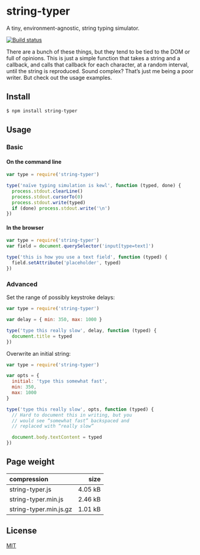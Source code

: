 # string-typer

A tiny, environment-agnostic, string typing simulator.

[![Build status](https://travis-ci.org/michaelrhodes/string-typer.svg?branch=master)](https://travis-ci.org/michaelrhodes/string-typer)

There are a bunch of these things, but they tend to be tied to the DOM or full of opinions. This is just a simple function that takes a string and a callback, and calls that callback for each character, at a random interval, until the string is reproduced. Sound complex? That’s just me being a poor writer. But check out the usage examples.

## Install

```sh
$ npm install string-typer
```

## Usage

### Basic

#### On the command line

```js
var type = require('string-typer')

type('naïve typing simulation is kewl', function (typed, done) {
  process.stdout.clearLine()
  process.stdout.cursorTo(0)
  process.stdout.write(typed)
  if (done) process.stdout.write('\n')
})
```

#### In the browser

```js
var type = require('string-typer')
var field = document.querySelector('input[type=text]')

type('this is how you use a text field', function (typed) {
  field.setAttribute('placeholder', typed)
})
```

### Advanced

Set the range of possibly keystroke delays:

```js
var type = require('string-typer')

var delay = { min: 350, max: 1000 }

type('type this really slow', delay, function (typed) {
  document.title = typed
})
```

Overwrite an initial string:

```js
var type = require('string-typer')

var opts = {
  initial: 'type this somewhat fast',
  min: 350,
  max: 1000
}

type('type this really slow', opts, function (typed) {
  // Hard to document this in writing, but you
  // would see “somewhat fast” backspaced and
  // replaced with “really slow”

  document.body.textContent = typed
})
```

## Page weight

| compression            |    size |
| :--------------------- | ------: |
| string-typer.js        | 4.05 kB |
| string-typer.min.js    | 2.46 kB |
| string-typer.min.js.gz | 1.01 kB |


## License

[MIT](http://opensource.org/licenses/MIT)
